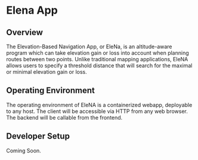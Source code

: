# Elena App

## Overview

The Elevation-Based Navigation App, or EleNa, is an altitude-aware program which can take elevation gain or loss into account when planning routes between two points. Unlike traditional mapping applications, EleNA allows users to specify a threshold distance that will search for the maximal or minimal elevation gain or loss.

## Operating Environment

The operating environment of EleNA is a containerized webapp, deployable to any host. The client will be accessible via HTTP from any web browser. The backend will be callable from the frontend.

## Developer Setup

Coming Soon.